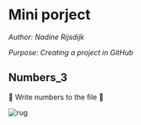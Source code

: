 # Mini porject

*Author: Nadine Rijsdijk*

*Purpose: Creating a project in GitHub*

## Numbers_3

:blowfish: Write numbers to the file :blowfish:

![rug](https://www.rug.nl/_definition/shared/images/logo--en.png)
